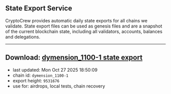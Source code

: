 ## State Export Service
CryptoCrew provides automatic daily state exports for all chains we validate. State export files can be used as genesis files and are a snapshot of the current blockchain state, including all validators, accounts, balances and delegations.

---
**Download: [dymension_1100-1 state export](https://dl-eu2.ccvalidators.com/SERVICE/dymension/dymension_1100-1_export_9531676.json)**
---

- last updated: Mon Oct 27 2025 18:50:09
- chain id: `dymension_1100-1`
- export height: `9531676`
- use for: airdrops, local tests, chain recovery
